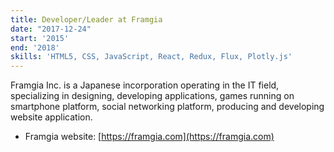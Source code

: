 ```yaml
---
title: Developer/Leader at Framgia
date: "2017-12-24"
start: '2015'
end: '2018'
skills: 'HTML5, CSS, JavaScript, React, Redux, Flux, Plotly.js'
---
```


Framgia Inc. is a Japanese incorporation operating in the IT field, specializing in designing, developing applications, games running on smartphone platform, social networking platform, producing and developing website application.

* Framgia website: [https://framgia.com](https://framgia.com)
